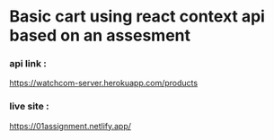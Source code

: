 # Basic cart using react context api based on an assesment

### api link :
https://watchcom-server.herokuapp.com/products

### live site :
https://01assignment.netlify.app/